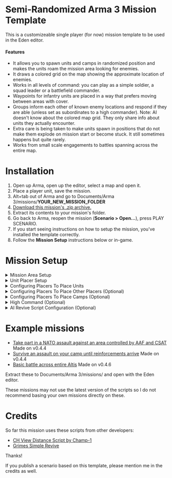 # Semi-Randomized Arma 3 Mission Template
This is a customizeable single player (for now) mission template to be used in the Eden editor.

#### Features
- It allows you to spawn units and camps in randomized position and makes the units roam the mission area looking for enemies.
- It draws a colored grid on the map showing the approximate location of enemies.
- Works in all levels of command: you can play as a simple soldier, a squad leader or a battlefield commander.
- Waypoints for infantry units are placed in a way that prefers moving between areas with cover.
- Groups inform each other of known enemy locations and respond if they are able (unless set as subordinates to a high commander). Note: AI doesn't know about the colored map grid. They only share info about units they actually encounter.
- Extra care is being taken to make units spawn in positions that do not make them explode on mission start or become stuck. It still sometimes happens but quite rarely.
- Works from small scale engagements to battles spanning across the entire map.

# Installation
1. Open up Arma, open up the editor, select a map and open it.
2. Place a player unit, save the mission.
3. Alt+tab out of Arma and go to Documents/Arma 3/missions/<b>YOUR_NEW_MISSION_FOLDER</b>
4. [Download this mission's .zip archive.](https://github.com/RimantasGalvonas/Semi-Randomized-Arma-3-Mission-Template/releases/download/0.4.10/SemiRandomizedBattleTemplate-0.4.10.zip)
5. Extract its contents to your mission's folder.
6. Go back to Arma, reopen the mission (**Scenario > Open...**), press PLAY SCENARIO.
7. If you start seeing instructions on how to setup the mission, you've installed the template correctly.
8. Follow the **Mission Setup** instructions below or in-game.

# Mission Setup
<details>
<summary>Mission Area Setup</summary>

## Mission Area Setup
<ol>
<li>You must place a <b>Game Logic</b> entity (Found in Systems > Logic Entities) where you want the mission to take place.</li>
<li>You must name that entity <b>patrolCenter</b>.</li>
<li>
Enter these into said entity's init box:
<pre>
this setVariable ["patrolRadius", <b>1000</b>];
this setVariable ["intelGridSize", <b>100</b>];
this setVariable ["maxInfantryResponseDistance", <b>500</b>];
this setVariable ["maxVehicleResponseDistance", <b>1500</b>];
this setVariable ["maxAirResponseDistance", <b>10000</b>];
</pre>
<b>1000</b> is the radius of the mission area. Units will roam around it looking for enemies. You may adjust the number.

<b>100</b> is the size of a colored square on the map showing you the approximate location of enemies in the mission area. You may adjust this number or set it to <b>0</b> to disable it. Setting the value to something very low will give you very precise positions but may negatively impact performance.

<b>500</b>, <b>1500</b>, <b>10000</b> are maximum distances at which infantry, vehicles and aircraft respond to intel about enemy locations.
</li>
<li>It is recommended to place a <b>Military Symbols</b> module in the editor (found in: <b>Systems > Modules > Other</b>). It allows you to see the position of friendly groups on the map.</li>
</ol>
<br>
</details>

<details>
<summary>Unit Placer Setup</summary>

## Unit Placer Setup
<b>Placers</b> are used to place AI units randomly within a certain area.

You must create some <b>placers</b> and sync them to the <b>Patrol Center</b> entity.
<ol>
<li>Place a <b>Game Logic</b> entity somewhere.
<li>
In its init box enter this:<br>
<pre>
this setVariable ["logicType", "placer"];
this setVariable ["minSpawnRadius", <b>0</b>];
this setVariable ["maxSpawnRadius", <b>600</b>];
</pre>

You may adjust the **numbers** for minSpawnRadius and maxSpawnRadius. These values determine the min/max distance from the placer where units can be spawned.
</li>

<li>Sync the <b>placer</b> to the <b>Patrol Center</b>.</li>
</ol>

You may repeat these steps to make as many placers as you want. At least two are recommended - one for each side.

You may also sync the player group with one of the placers to randomize the starting position.

<br>
</details>

<details>
<summary>Configuring Placers To Place Units</summary>

## Configuring Placers To Place Units
This randomizes the location of units within the radius defined in the placer and continuously creates waypoints to make the units patrol the mission area.

There are two ways of doing this:
<ol>
<li>
<b>Syncing units</b>

The simplest way to make a placer spawn units is to place a unit or a group in the editor and sync it to the placer.<br>
Sync from the character, not the group icon.<br>
Sync only one unit from the group, not all of them. Doing otherwise should still work but it forces redundant calculations and makes initialization slower.
</li>
<li>
<b>Group variable</b>

This method is a bit more complex but it is useful if you want to easily copy and paste placer configurations into different missions.

Add this to the placer's init box:
<pre>
this setVariable ["groups", [
    (<b>GROUP_CONFIG</b>),
    (<b>GROUP_CONFIG</b>),
    (<b>GROUP_CONFIG</b>)
]];
</pre>

Then do one or both of the following:
<ol>
<li>
<b>Use predefined group configs</b>

Replace <b>GROUP_CONFIG</b> with a group config path which can be found in the Eden editor <b>Tools -> Config Viewer</b>. Find <b>cfgGroups</b> on the left. Select the one you want and copy it from <b>Config Path</b> in the bottom of the screen. It should look something like this:<br>
<b>configFile >>"CfgGroups" >> "Indep" >> "IND_E_F" >> "Infantry" >> "I_E_InfTeam"</b><br>
You may add as many as you want. Add duplicates if you want more of the same group.
</li>
<li>
<b>Create custom groups</b>

You may also create custom groups out of individual units by replacing **(GROUP_CONFIG)** with for example:
<pre>
["<b>B_Truck_01_ammo_F</b>", "<b>B_Truck_01_Repair_F</b>"]
</pre>
These <b>names in bold</b> can be found by hovering over a unit placed in the Eden editor or in **configFile >> "CfgVehicles"**
</li>
</ol>
</li>
</ol>
<br>
</details>

<details>
<summary>Configuring Placers To Place Other Placers (Optional)</summary>

## Configuring Placers To Place Other Placers
You can also make **placers** place other **placers**. This could be used, for example, to make all the enemies spawn together in some spot but that spot's location would be randomized across a large area.

Due to technical reasons, you can't just sync the two placers together. It has to be done this way:
<ol>
<li>Create a <b>placer</b> as usual, sync it to the <b>patrolCenter</b>.
<li>Create another <b>placer</b> as usual. Sync units to it (or use the <b>groups</b> variable, see above) but DON'T sync the placer itself to anything. You must give this <b>placer</b> a name. For example <b>randomized_position_placer</b></li>
<li>
Add this to the init box of the <b>placer created in step 1</b>:
<pre>
this setVariable ["childPlacers", [<b>randomized_position_placer</b>]];
</pre>

You can use more than one:<br>
<pre>
this setVariable ["childPlacers", [<b>unitPlacer1</b>, <b>unitPlacer2</b>]];
</pre>
</li>
</ol>

The **placer created in step 1** will randomize the position of the **placer created in step 2**. The latter one will in turn randomize the position of units assigned to it.

You may also add this to the init box of the **placer created in step 2** to attempt to place it at a location that has a road within its radius:
<pre>
this setVariable ["preferRoad", true];
</pre>

<br>
</details>

<details>
<summary>Configuring Placers To Place Camps (Optional)</summary>

## Configuring Placers To Place Camps
You can spawn camps by adding this to a placer's init box:
<pre>
this setVariable ["camps", [<b>side1</b>, <b>side2</b>]];
</pre>

Valid values for **sides** are **blufor**, **opfor**, **independent**. You may use as many as you want, duplicates are allowed.

The camps will be populated with units from the chosen side.

<br>
</details>

<details>
<summary>High Command (Optional)</summary>

## High Command
You may sync the player character with a **High Command - Commander** module (found in: **Systems > Modules > Other**). This will allow you to manually assign waypoints to AI groups instead of having them roam the mission area randomly.

Add this to the init box of some **placers**. It will allow you to command the units from that placer:
<pre>
this setVariable ["highCommandSubordinates", true];
</pre>
To enter high command mode, press **Left Ctrl+Space**.

<br>
</details>


<details>
<summary>AI Revive Script Configuration (Optional)</summary>

## AI Revive Script Configuration
This mission template has the [Grimes Simple Revive](https://github.com/kcgrimes/grimes-simple-revive) script integrated.

To enable it, change the **G_Revive_System** and **G_Briefing** values to **true** in the **G_Revive_init.sqf** file.

There are more configurations in there and they are well documented by the comments in the file. Adjust them to your liking.

<br>
</details>

# Example missions
- [Take part in a NATO assault against an area controlled by AAF and CSAT](https://github.com/RimantasGalvonas/Semi-Randomized-Arma-3-Mission-Template/releases/download/0.4.4/PartakeInAnAssaultAgainstEnemySector.Altis.zip) Made on v0.4.4
- [Survive an assault on your camp until reinforcements arrive](https://github.com/RimantasGalvonas/Semi-Randomized-Arma-3-Mission-Template/releases/download/0.4.4/HoldOutUntilReinforcementsArrive.Altis.zip) Made on v0.4.4
- [Basic battle across entire Altis](https://github.com/RimantasGalvonas/Semi-Randomized-Arma-3-Mission-Template/releases/download/0.4.6/WarAcrossAltis.Altis.zip) Made on v0.4.6

Extract these to Documents/Arma 3/missions/ and open with the Eden editor.

These missions may not use the latest version of the scripts so I do not recommend basing your own missions directly on these.

# Credits
So far this mission uses these scripts from other developers:

- [CH View Distance Script by Champ-1](https://www.armaholic.com/page.php?id=27390)
- [Grimes Simple Revive](https://github.com/kcgrimes/grimes-simple-revive)

Thanks!

If you publish a scenario based on this template, please mention me in the credits as well.
